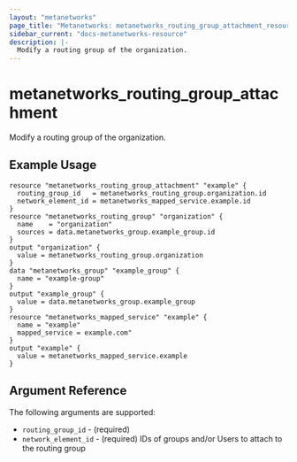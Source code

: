 ```yaml
---
layout: "metanetworks"
page_title: "Metanetworks: metanetworks_routing_group_attachment_resource"
sidebar_current: "docs-metanetworks-resource"
description: |-
  Modify a routing group of the organization.
---
```


# metanetworks_routing_group_attachment

Modify a routing group of the organization.

## Example Usage

```hcl
resource "metanetworks_routing_group_attachment" "example" {
  routing_group_id   = metanetworks_routing_group.organization.id
  network_element_id = metanetworks_mapped_service.example.id
}
resource "metanetworks_routing_group" "organization" {
  name    = "organization"
  sources = data.metanetworks_group.example_group.id
}
output "organization" {
  value = metanetworks_routing_group.organization
}
data "metanetworks_group" "example_group" {
  name = "example-group"
}
output "example_group" {
  value = data.metanetworks_group.example_group
}
resource "metanetworks_mapped_service" "example" {
  name = "example"
  mapped_service = example.com"
}
output "example" {
  value = metanetworks_mapped_service.example
}
```

## Argument Reference

The following arguments are supported:

* `routing_group_id` - (required)
* `network_element_id` - (required) IDs of groups and/or Users to attach to the routing group
